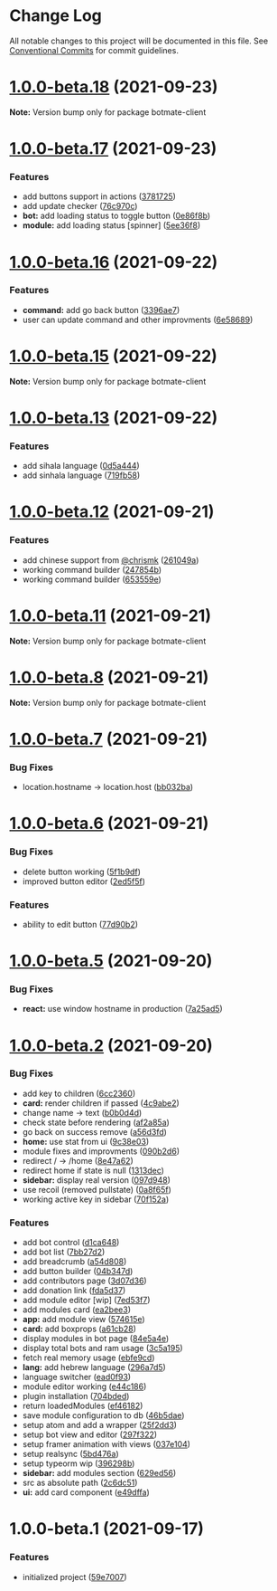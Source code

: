 # Change Log

All notable changes to this project will be documented in this file.
See [Conventional Commits](https://conventionalcommits.org) for commit guidelines.

# [1.0.0-beta.18](https://github.com/botmate/botmate/compare/v1.0.0-beta.17...v1.0.0-beta.18) (2021-09-23)

**Note:** Version bump only for package botmate-client





# [1.0.0-beta.17](https://github.com/botmate/botmate/compare/v1.0.0-beta.16...v1.0.0-beta.17) (2021-09-23)


### Features

* add buttons support in actions ([3781725](https://github.com/botmate/botmate/commit/3781725f1421b904499ddc75c938bacd6d7cda0f))
* add update checker ([76c970c](https://github.com/botmate/botmate/commit/76c970c66ef288431f585706178d78ccb1395705))
* **bot:** add loading status to toggle button ([0e86f8b](https://github.com/botmate/botmate/commit/0e86f8bf5dc2a3ee572ab5905ea58f41cb88afeb))
* **module:** add loading status [spinner] ([5ee36f8](https://github.com/botmate/botmate/commit/5ee36f835f70e2e08ed34a3fc80f658beda8be24))





# [1.0.0-beta.16](https://github.com/botmate/botmate/compare/v1.0.0-beta.15...v1.0.0-beta.16) (2021-09-22)


### Features

* **command:** add go back button ([3396ae7](https://github.com/botmate/botmate/commit/3396ae7d0c5ba677282d644dd0b312402b59691b))
* user can update command and other improvments ([6e58689](https://github.com/botmate/botmate/commit/6e58689bf38c5e0b341e7552535bba62a6acac46))





# [1.0.0-beta.15](https://github.com/botmate/botmate/compare/v1.0.0-beta.14...v1.0.0-beta.15) (2021-09-22)

**Note:** Version bump only for package botmate-client





# [1.0.0-beta.13](https://github.com/botmate/botmate/compare/v1.0.0-beta.12...v1.0.0-beta.13) (2021-09-22)


### Features

* add sihala language ([0d5a444](https://github.com/botmate/botmate/commit/0d5a44479b35d51ce2ad45bc2e6f820cc6fc2ab5))
* add sinhala language ([719fb58](https://github.com/botmate/botmate/commit/719fb588d51e2336ca56d9ca570b8162c1be1161))





# [1.0.0-beta.12](https://github.com/botmate/botmate/compare/v1.0.0-beta.11...v1.0.0-beta.12) (2021-09-21)


### Features

* add chinese support from [@chrismk](https://github.com/chrismk) ([261049a](https://github.com/botmate/botmate/commit/261049a6d67e211a10fc8d8e4258505bcd545430))
* working command builder ([247854b](https://github.com/botmate/botmate/commit/247854b24e5510ac20b20c0303e360d62524201f))
* working command builder ([653559e](https://github.com/botmate/botmate/commit/653559e890261280c5ee103723c143fe22dea38e))





# [1.0.0-beta.11](https://github.com/botmate/botmate/compare/v1.0.0-beta.10...v1.0.0-beta.11) (2021-09-21)

**Note:** Version bump only for package botmate-client





# [1.0.0-beta.8](https://github.com/botmate/botmate/compare/v1.0.0-beta.7...v1.0.0-beta.8) (2021-09-21)

**Note:** Version bump only for package botmate-client





# [1.0.0-beta.7](https://github.com/botmate/botmate/compare/v1.0.0-beta.6...v1.0.0-beta.7) (2021-09-21)


### Bug Fixes

* 	location.hostname -> location.host ([bb032ba](https://github.com/botmate/botmate/commit/bb032bac0fe430a62dd75ebe963bee134f3ea832))





# [1.0.0-beta.6](https://github.com/botmate/botmate/compare/v1.0.0-beta.5...v1.0.0-beta.6) (2021-09-21)


### Bug Fixes

* delete button working ([5f1b9df](https://github.com/botmate/botmate/commit/5f1b9dfc344c235095bef17fed0d7bce318f1205))
* improved button editor ([2ed5f5f](https://github.com/botmate/botmate/commit/2ed5f5f5a156b5296930450528f35e99270300fb))


### Features

* ability to edit button ([77d90b2](https://github.com/botmate/botmate/commit/77d90b27697c7f98265981c0d9366fa1626b52b8))





# [1.0.0-beta.5](https://github.com/botmate/botmate/compare/v1.0.0-beta.3...v1.0.0-beta.5) (2021-09-20)


### Bug Fixes

* **react:** use window hostname in production ([7a25ad5](https://github.com/botmate/botmate/commit/7a25ad599b11c382d7dc4373ad29094a7da5296e))





# [1.0.0-beta.2](https://github.com/botmate/botmate/compare/v1.0.0-beta.1...v1.0.0-beta.2) (2021-09-20)


### Bug Fixes

* add key to children ([6cc2360](https://github.com/botmate/botmate/commit/6cc2360f3effee9f9887291d2b8f3b5903a0b8b9))
* **card:** render children if passed ([4c9abe2](https://github.com/botmate/botmate/commit/4c9abe2677e6fac94dcd06d2262e3c3d8979eb32))
* change name -> text ([b0b0d4d](https://github.com/botmate/botmate/commit/b0b0d4ded79dc0eb314d630b05ad4f52aa4e43de))
* check state before rendering ([af2a85a](https://github.com/botmate/botmate/commit/af2a85a4624288552c61842f6f82e6d291967e63))
* go back on success remove ([a56d3fd](https://github.com/botmate/botmate/commit/a56d3fd8a821b7d6ff5f89601cce6b5b9324d94a))
* **home:** use stat from ui ([9c38e03](https://github.com/botmate/botmate/commit/9c38e037aa665a49705cb0683688b026b91f21cf))
* module fixes and improvments ([090b2d6](https://github.com/botmate/botmate/commit/090b2d6737ba83cadd163994e3fb789b06b77023))
* redirect / -> /home ([8e47a62](https://github.com/botmate/botmate/commit/8e47a620f0422a5612976a74bad2710e324206d5))
* redirect home if state is null ([1313dec](https://github.com/botmate/botmate/commit/1313dec865a9ccbe71386857de36d3b5e1fe5c68))
* **sidebar:** display real version ([097d948](https://github.com/botmate/botmate/commit/097d94847cc4d4dd943eb5b69b044016e2518e0d))
* use recoil (removed pullstate) ([0a8f65f](https://github.com/botmate/botmate/commit/0a8f65f35310f20e37f7031a0a23fff4a83800c0))
* working active key in sidebar ([70f152a](https://github.com/botmate/botmate/commit/70f152abc42ce46f7e7c9d1978b59017c96fb45d))


### Features

* add bot control ([d1ca648](https://github.com/botmate/botmate/commit/d1ca64873c785b790fdfd7cc205fb086e7c78311))
* add bot list ([7bb27d2](https://github.com/botmate/botmate/commit/7bb27d21ab7125bb0c9d55ea0337ea68506c3839))
* add breadcrumb ([a54d808](https://github.com/botmate/botmate/commit/a54d808b5733fd79b84470488d5fcbf9f4cce36a))
* add button builder ([04b347d](https://github.com/botmate/botmate/commit/04b347d7a5b7ee9f8acdc4b88833f9f2c46a2d98))
* add contributors page ([3d07d36](https://github.com/botmate/botmate/commit/3d07d3667898c4771e246580cc5eea2f6afae22a))
* add donation link ([fda5d37](https://github.com/botmate/botmate/commit/fda5d37c469eb2fe1d13ca46170659b48c18acbd))
* add module editor [wip] ([7ed53f7](https://github.com/botmate/botmate/commit/7ed53f750c954d0c43a02e087737b20b62c510d5))
* add modules card ([ea2bee3](https://github.com/botmate/botmate/commit/ea2bee3ae8e67a65abccdc03dacd01d65f20ae59))
* **app:** add module view ([574615e](https://github.com/botmate/botmate/commit/574615e74f8ccfc97b9f42cc067dad4c110eccf6))
* **card:** add boxprops ([a61cb28](https://github.com/botmate/botmate/commit/a61cb280b9a38a985935d98cc8268ee2eb4bb37f))
* display modules in bot page ([84e5a4e](https://github.com/botmate/botmate/commit/84e5a4e00b98508d430fba69790423f384f8dc16))
* display total bots and ram usage ([3c5a195](https://github.com/botmate/botmate/commit/3c5a1959789a053f0e5e9091c05fc42fca282f9f))
* fetch real memory usage ([ebfe9cd](https://github.com/botmate/botmate/commit/ebfe9cd04ecdbec3766601e0bb161233a499521c))
* **lang:** add hebrew language ([296a7d5](https://github.com/botmate/botmate/commit/296a7d5db781eb37fac65685e8d5984b8c6b6c91))
* language switcher ([ead0f93](https://github.com/botmate/botmate/commit/ead0f930e66287b46a9c9f0aa8250070edd2f3fd))
* module editor working ([e44c186](https://github.com/botmate/botmate/commit/e44c186ea310688e26f3d8daf15487df2b41c26f))
* plugin installation ([704bded](https://github.com/botmate/botmate/commit/704bded67e2dc98d87a40ea3e8bbc438e3ea2aed))
* return loadedModules ([ef46182](https://github.com/botmate/botmate/commit/ef461820a8bce3faef632ab2bbaa774ebd889cdd))
* save module configuration to db ([46b5dae](https://github.com/botmate/botmate/commit/46b5daef01086de57cf08265a27acd3ed2ac3191))
* setup atom and add a wrapper ([25f2dd3](https://github.com/botmate/botmate/commit/25f2dd3e30bef40630dbd9d9d01570215ec491c1))
* setup bot view and editor ([297f322](https://github.com/botmate/botmate/commit/297f3224b39dc02e21844c14ae706aff0ff523d3))
* setup framer animation with views ([037e104](https://github.com/botmate/botmate/commit/037e10489731b3c53a7737c33030b86d1d74c3e8))
* setup realsync ([5bd476a](https://github.com/botmate/botmate/commit/5bd476a75b8839522b7e393837636b215cdad9d4))
* setup typeorm wip ([396298b](https://github.com/botmate/botmate/commit/396298b907702fb8c75cea1f585139eafea871ca))
* **sidebar:** add modules section ([629ed56](https://github.com/botmate/botmate/commit/629ed56f3c79127bca410ccbef9443bf82eb7b58))
* src as absolute path ([2c6dc51](https://github.com/botmate/botmate/commit/2c6dc5139d5261cc10034fd2366ae1527c92eb13))
* **ui:** add card component ([e49dffa](https://github.com/botmate/botmate/commit/e49dffae9818fea23a6da47cb8cebfaea41a1459))





# 1.0.0-beta.1 (2021-09-17)


### Features

* initialized project ([59e7007](https://github.com/botmate/botmate/commit/59e70078880871675bd249fb391280f135686352))
